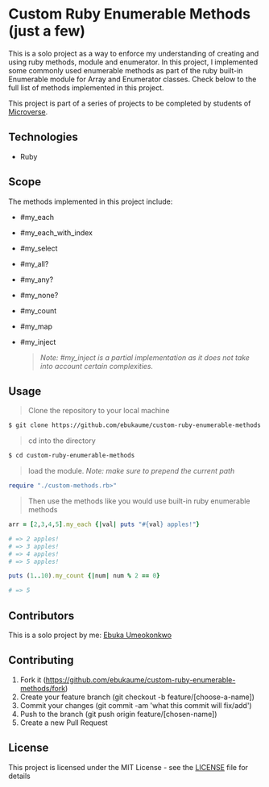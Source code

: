 # Custom Ruby Enumerable Methods (just a few)

This is a solo project as a way to enforce my understanding of creating and using ruby methods, module and enumerator. In this project, I implemented some commonly used enumerable methods as part of the ruby built-in Enumerable module for Array and Enumerator classes. Check below to the full list of methods implemented in this project.

This project is part of a series of projects to be completed by students of [Microverse](https://www.microverse.org/ "The Global School for Remote Software Developers!").

## Technologies

- Ruby

## Scope

The methods implemented in this project include:

- #my_each
- #my_each_with_index
- #my_select
- #my_all?
- #my_any?
- #my_none?
- #my_count
- #my_map
- #my_inject

  > _Note: #my_inject is a partial implementation as it does not take into account certain complexities._

## Usage

> Clone the repository to your local machine

```sh
$ git clone https://github.com/ebukaume/custom-ruby-enumerable-methods.git
```

> cd into the directory

```sh
$ cd custom-ruby-enumerable-methods
```

> load the module. _Note: make sure to prepend the current path_

```ruby
require "./custom-methods.rb>"
```

> Then use the methods like you would use built-in ruby enumerable methods

```ruby
arr = [2,3,4,5].my_each {|val| puts "#{val} apples!"}

# => 2 apples!
# => 3 apples!
# => 4 apples!
# => 5 apples!

puts (1..10).my_count {|num| num % 2 == 0}

# => 5
```

## Contributors

This is a solo project by me: [Ebuka Umeokonkwo](https://github.com/ebukaume)

## Contributing

1. Fork it (https://github.com/ebukaume/custom-ruby-enumerable-methods/fork)
2. Create your feature branch (git checkout -b feature/[choose-a-name])
3. Commit your changes (git commit -am 'what this commit will fix/add')
4. Push to the branch (git push origin feature/[chosen-name])
5. Create a new Pull Request

## License

This project is licensed under the MIT License - see the [LICENSE](./LICENSE.md) file for details
